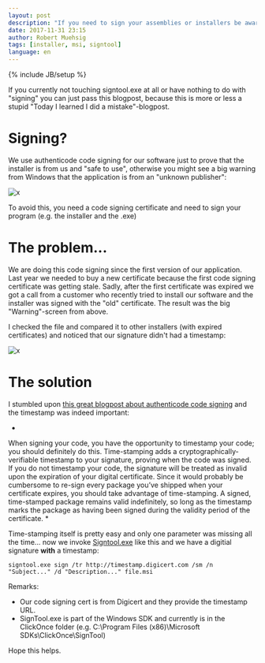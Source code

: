 ```yaml
---
layout: post
description: "If you need to sign your assemblies or installers be aware of time-stamping... "
date: 2017-11-31 23:15
author: Robert Muehsig
tags: [installer, msi, signtool]
language: en
---
```

{% include JB/setup %}

If you currently not touching signtool.exe at all or have nothing to do with "signing" you can just pass this blogpost, because this is more or less a stupid "Today I learned I did a mistake"-blogpost.

# Signing?

We use authenticode code signing for our software just to prove that the installer is from us and "safe to use", otherwise you might see a big warning from Windows that the application is from an "unknown publisher":

![x]({{BASE_PATH}}/assets/md-images/2017-11-30/uac.png "UAC")

To avoid this, you need a code signing certificate and need to sign your program (e.g. the installer and the .exe)

# The problem...

We are doing this code signing since the first version of our application. Last year we needed to buy a new certificate because the first code signing certificate was getting stale. Sadly, after the first certificate was expired we got a call from a customer who recently tried to install our software and the installer was signed with the "old" certificate. The result was the big "Warning"-screen from above.

I checked the file and compared it to other installers (with expired certificates) and noticed that our signature didn't had a timestamp:

![x]({{BASE_PATH}}/assets/md-images/2017-11-30/properties.png "Properties")

# The solution

I stumbled upon [this great blogpost about authenticode code signing](https://blogs.msdn.microsoft.com/ieinternals/2011/03/22/everything-you-need-to-know-about-authenticode-code-signing/) and the timestamp was indeed important:

*
When signing your code, you have the opportunity to timestamp your code; you should definitely do this. Time-stamping adds a cryptographically-verifiable timestamp to your signature, proving when the code was signed. If you do not timestamp your code, the signature will be treated as invalid upon the expiration of your digital certificate. Since it would probably be cumbersome to re-sign every package you’ve shipped when your certificate expires, you should take advantage of time-stamping. A signed, time-stamped package remains valid indefinitely, so long as the timestamp marks the package as having been signed during the validity period of the certificate.
*

Time-stamping itself is pretty easy and only one parameter was missing all the time... now we invoke [Signtool.exe](https://docs.microsoft.com/en-us/dotnet/framework/tools/signtool-exe) like this and we have a digitial signature __with__ a timestamp:

    signtool.exe sign /tr http://timestamp.digicert.com /sm /n "Subject..." /d "Description..." file.msi

Remarks: 

* Our code signing cert is from Digicert and they provide the timestamp URL.
* SignTool.exe is part of the Windows SDK and currently is in the ClickOnce folder (e.g. C:\Program Files (x86)\Microsoft SDKs\ClickOnce\SignTool\)

Hope this helps.



